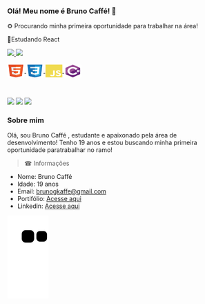 ### Olá! Meu nome é Bruno Caffé! 👋

⚙ Procurando minha primeira oportunidade para trabalhar na área!

🌱Estudando React

<div> 
 <a href="https://github.com/BrunoCaffz">
  <img height="180em" src="https://github-readme-stats.vercel.app/api?username=BrunoCaffz&show_icons=true&theme=dracula&include_all_commits=true&count_private=true"/>
  <img height="180em" src="https://github-readme-stats.vercel.app/api/top-langs/?username=BrunoCaffz&layout=compact&langs_count=7&theme=dracula"/>
</div>
  
  <div style="display: inline_block"><br>
<img align="center" alt="HTML" height="30" width="40" src="https://raw.githubusercontent.com/devicons/devicon/master/icons/html5/html5-original.svg">
<img align="center" alt="CSS" height="30" width="40" src="https://raw.githubusercontent.com/devicons/devicon/master/icons/css3/css3-original.svg">
<img align="center" alt="Js" height="30" width="40" src="https://raw.githubusercontent.com/devicons/devicon/master/icons/javascript/javascript-plain.svg">
<img align="center" alt="Csharp" height="30" width="40" src="https://raw.githubusercontent.com/devicons/devicon/master/icons/csharp/csharp-original.svg">
  </div>

  ##

<div style="Displayy: inline_block"><br>
 <a href="https://www.linkedin.com/in/bruno-caff%C3%A9-977a28238/" target="_blank"> <img src="https://img.shields.io/badge/linkedin-%230077B5.svg?style=for-the-badge&logo=linkedin&logoColor=white" target="_blank"></a>
 <a href="https://www.instagram.com/brun_caffz/" target="_blank"> <img src="https://img.shields.io/badge/Instagram-%23E4405F.svg?style=for-the-badge&logo=Instagram&logoColor=white" target="_blank"></a>
 <a href="mailto:brunogkaffe@gmail.com" target="_blank"> <img src="https://img.shields.io/badge/Gmail-D14836?style=for-the-badge&logo=gmail&logoColor=white)" target="_blank"></a>
 
 ### Sobre mim  
 <p> Olá, sou Bruno Caffé , estudante e apaixonado pela área de desenvolvimento! Tenho 19 anos e estou buscando minha primeira oportunidade paratrabalhar no ramo! </p>
 
 
 > ☎ Informações
  * Nome: Bruno Caffé
  * Idade: 19 anos
  * Email: <a href="mailto:brunogkaffe@gmail.com"> brunogkaffe@gmail.com</a>
  * Portifólio: <a href="https://brunocaffz.github.io/portfolio/" target="_blank">Acesse aqui</a><br>
  * Linkedin: <a href="https://www.linkedin.com/in/bruno-caff%C3%A9-977a28238/" target="_blank">Acesse aqui</a><br>
 
 
  ![Snake animation](https://github.com/BrunoCaffz/BrunoCaffz/blob/output/github-contribution-grid-snake.svg)
 
